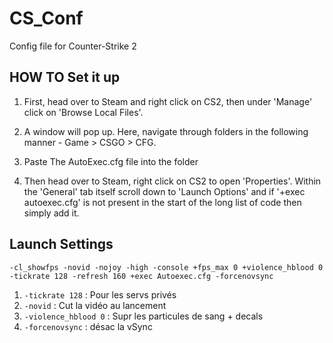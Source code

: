 # CS_Conf
Config file for Counter-Strike 2

## HOW TO Set it up

1. First, head over to Steam and right click on CS2, then under 'Manage' click on 'Browse Local Files'.

2. A window will pop up. Here, navigate through folders in the following manner - Game > CSGO > CFG.

3. Paste The AutoExec.cfg file into the folder

4. Then head over to Steam, right click on CS2 to open 'Properties'. Within the 'General' tab itself scroll down to 'Launch Options' and if '+exec autoexec.cfg' is not present in the start of the long list of code then simply add it.

## Launch Settings
`-cl_showfps -novid -nojoy -high -console +fps_max 0 +violence_hblood 0 -tickrate 128 -refresh 160 +exec Autoexec.cfg -forcenovsync`

1. `-tickrate 128` : Pour les servs privés
2. `-novid` : Cut la vidéo au lancement
3. `-violence_hblood 0` : Supr les particules de sang + decals
4. `-forcenovsync` : désac la vSync
